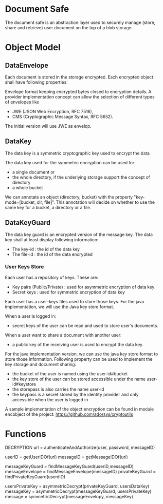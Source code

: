 # Document Safe

The document safe is an abstraction layer used to securely manage (store, share and retrieve) user document on the top of a blob storage.

# Object Model

## DataEnvelope

Each document is stored in the storage encrypted. Each encrypted object shall have following properties:

Envelope format keeping encrypted bytes closed to encryption details. A provider implementation concept can allow the selection of different types of envelopes like 
- JWE (JSON Web Encryption, RFC 7516), 
- CMS (Cryptographic Message Syntax, RFC 5652).

The initial version will use JWE as envelop.

## DataKey 

The data key is a symmetric cryptographic key used to encrypt the data. 

The data key used for the symmetric encryption can be used for:
- a single document or 
- the whole directory, if the underlying storage support the concept of directory
- a whole bucket   

We can annotate an object (directory, bucket) with the property "key-mode=[bucket, dir, file]". This annotation will decide on whether to use the same key for a bucket, a directory or a file.  

## DataKeyGuard

The data key guard is an encrypted version of the message key. The data key shall at least display following information:
- The key-id : the id of the data key
- The file-id : the id of the data encrypted

### User Keys Store

Each user has a repository of keys. These are:
- Key pairs (Public/Private) : used for asymmetric encryption of data key
- Secret keys : used for symmetric encryption of data key

Each user has a user-keys files used to store those keys. For the java implementation, we will use the Java key store format.

When a user is logged in:
- secret keys of the user can be read and used to store user's documents. 

When a user want to share a document with another user:
- a public key of the receiving user is used to encrypt the data key.

For the java implementation version, we can use the java key store format to store those information. Following property can be used to implement the key storage and document sharing:

- the bucket of the user is named using the user-id#bucket
- the key store of the user can be stored accessible under the name user-id#keystore
- the storepass is also carries the name user-id
- the keypass is a secret stored by the identity provider and only accessible when the user is logged in

A sample implementation of the object encryption can be found in module encobject of the project: https://github.com/adorsys/cryptoutils

# Functions

DECRYPTION
url = authenticateAndAuthorize(user, password, messageID)

userID = getUserIDOf(url)
messageID = getMessageIDOf(url)

messageKeyGuard = findMessageKeyGuard(userID,messageID)
messageEnvelope = findMessageEnvelope(messageID)
privateKeyGuard = findPrivateKeyGuard(userdID)

usersPrivateKey = asymmetricDecrypt(privateKeyGuard, usersDataKey)
messageKey = asymmetricDecrypt(messageKeyGuard, usersPrivateKey)
message = symmetricDecrypt(messageEnvelopy, messageKey)
